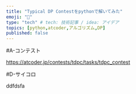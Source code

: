 ```yaml
---
title: "Typical DP Contestをpythonで解いてみた"
emoji: "🐥"
type: "tech" # tech: 技術記事 / idea: アイデア
topics: [python,atcoder,アルゴリズム,DP]
published: false
---
```


#A-コンテスト

https://atcoder.jp/contests/tdpc/tasks/tdpc_contest

#D-サイコロ

ddfdsfa